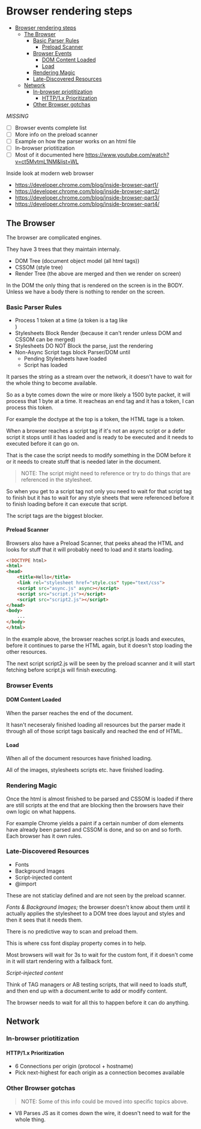 # Browser rendering steps

- [Browser rendering steps](#browser-rendering-steps)
  - [The Browser](#the-browser)
    - [Basic Parser Rules](#basic-parser-rules)
      - [Preload Scanner](#preload-scanner)
    - [Browser Events](#browser-events)
      - [DOM Content Loaded](#dom-content-loaded)
      - [Load](#load)
    - [Rendering Magic](#rendering-magic)
    - [Late-Discovered Resources](#late-discovered-resources)
  - [Network](#network)
    - [In-browser priotitization](#in-browser-priotitization)
      - [HTTP/1.x Prioritization](#http1x-prioritization)
    - [Other Browser gotchas](#other-browser-gotchas)

*MISSING*

- [ ] Browser events complete list
- [ ] More info on the preload scanner
- [ ] Example on how the parser works on an html file
- [ ] In-browser priotitization
- [ ] Most of it documented here https://www.youtube.com/watch?v=ct5MvtmL1NM&list=WL

Inside look at modern web browser

- https://developer.chrome.com/blog/inside-browser-part1/
- https://developer.chrome.com/blog/inside-browser-part2/
- https://developer.chrome.com/blog/inside-browser-part3/
- https://developer.chrome.com/blog/inside-browser-part4/

## The Browser

The browser are complicated engines.

They have 3 trees that they maintain internaly.

- DOM Tree (document object model (all html tags))
- CSSOM (style tree)
- Render Tree (the above are merged and then we render on screen)

In the DOM the only thing that is rendered on the screen is in the BODY. Unless we have a body there is nothing to render on the screen.

### Basic Parser Rules

- Process 1 token at a time (a token is a tag like <html> <div>)
- Stylesheets Block Render (because it can't render unless DOM and CSSOM can be merged)
- Stylesheets DO NOT Block the parse, just the rendering
- Non-Async Script tags block Parser/DOM until
  - Pending Stylesheets have loaded
  - Script has loaded

It parses the string as a stream over the network, it doesn't have to wait for the whole thing to become available.

So as a byte comes down the wire or more likely a 1500 byte packet, it will process that 1 byte at a time. It reacheas an end tag and it has a token, I can process this token.

For example the doctype at the top is a token, the HTML tage is a token.

When a browser reaches a script tag if it's not an async script or a defer script it stops until it has loaded and is ready to be executed and it needs to executed before it can go on.

That is the case the script needs to modify something in the DOM before it or it needs to create stuff that is needed later in the document.

> NOTE: The script might need to reference or try to do things that are referenced in the stylesheet.

So when you get to a script tag not only you need to wait for that script tag to finish but it has to wait for any style sheets that were referenced before it to finish loading before it can execute that script.

The script tags are the biggest blocker.

#### Preload Scanner

Browsers also have a Preload Scanner, that peeks ahead the HTML and looks for stuff that it will probably need to load and it starts loading.

```html
<!DOCTYPE html>
<html>
<head>
    <title>Hello</title>
    <link rel="stylesheet href="style.css" type="text/css">
    <script src="async.js" async></script>
    <script src="script.js"></script>
    <script src="script2.js"></script>
</head>
<body>
    ...
</body>
</html>
```

In the example above, the browser reaches script.js loads and executes, before it continues to parse the HTML again, but it doesn't stop loading the other resources.

The next script script2.js will be seen by the preload scanner and it will start fetching before script.js will finish executing.

### Browser Events

#### DOM Content Loaded

When the parser reaches the end of the document.

It hasn't neceseraly finished loading all resources but the parser made it through all of those script tags basically and reached the end of HTML.

#### Load

When all of the document resources have finished loading.

All of the images, stylesheets scripts etc. have finished loading.

### Rendering Magic

Once the html is almost finished to be parsed and CSSOM is loaded if there are still scripts at the end that are blocking then the browsers have their own logic on what happens.

For example Chrome yields a paint if a certain number of dom elements have already been parsed and CSSOM is done, and so on and so forth. Each browser has it own rules.

### Late-Discovered Resources

- Fonts
- Background Images
- Script-injected content
- @import

These are not staticlay defined and are not seen by the preload scanner.

*Fonts & Background Images;* the browser doesn't know about them until it actually applies the stylesheet to a DOM tree does layout and styles and then it sees that it needs them.

There is no predictive way to scan and preload them.

This is where css font display property comes in to help.

Most browsers will wait for 3s to wait for the custom font, if it doesn't come in it will start rendering with a fallback font.

*Script-injected content*

Think of TAG managers or AB testing scripts, that will need to loads stuff, and then end up with a document.write to add or modify content.

The browser needs to wait for all this to happen before it can do anything.

## Network

### In-browser priotitization

#### HTTP/1.x Prioritization

- 6 Connections per origin (protocol + hostname)
- Pick next-highest for each origin as a connection becomes available

### Other Browser gotchas

> NOTE: Some of this info could be moved into specific topics above.

* V8 Parses JS as it comes down the wire, it doesn't need to wait for the whole thing.